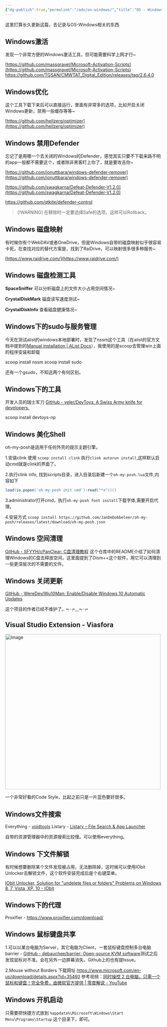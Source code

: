 ```yaml
---
{"dg-publish":true,"permalink":"/adv/os-windows/","title":"OS - Windows","noteIcon":""}
---
```



这里打算长久更新这篇，去记录与OS-Windows相关的东西

## Windows激活

发现一个非常方便的Windows激活工具，但可能需要科学上网才行~

[https://github.com/massgravel/Microsoft-Activation-Scripts](https://github.com/massgravel/Microsoft-Activation-Scripts)
https://github.com/TGSAN/CMWTAT_Digital_Edition/releases/tag/2.6.4.0

## Windows优化

这个工具下载下来后可以直接运行，里面有非常多的选项，比如开启关闭Windows更新，禁用一些缓存等等~

[https://github.com/hellzerg/optimizer](https://github.com/hellzerg/optimizer)

## Windows 禁用Defender

忘记了是用哪一个去关闭的Windows的Defender，感觉其实只要不下载来路不明的app一般都不需要这个，或者除非黑客盯上你了，就是要攻击你~

[https://github.com/ionuttbara/windows-defender-remover](https://github.com/ionuttbara/windows-defender-remover)

[https://github.com/swagkarna/Defeat-Defender-V1.2.0](https://github.com/swagkarna/Defeat-Defender-V1.2.0)

https://github.com/qtkite/defender-control

> [!WARNING] 在移除时一定要选择Safe的选项，这样可以Rollback。
## Windows 磁盘映射

有时候你有个WebDAV或者OneDrive，但是Windows自带的磁盘映射似乎很容易卡死，在查找对应的替代方案是，找到了RaiDrive，可以映射很多很多种服务~

[https://www.raidrive.com/](https://www.raidrive.com/)

## Windows 磁盘检测工具

**SpaceSniffer** 可以分析磁盘上的文件大小占用空间情况~

**CrystalDiskMark** 磁盘读写速度测试~

**CrystalDiskInfo** 查看磁盘健康情况~


## Windows下的sudo与服务管理

今天在测试alist的windows本地部署时，发现了nssm这个工具（在alist的官方文档中提到的[Manual installation | AList Docs](https://alist.nn.ci/guide/install/manual.html#get-alist)），我使用的是scoop去管理win上面的程序安装和卸载

scoop install nssm
scoop install sudo

还有一个gsudo，不知这两个有何区别。

## Windows下的工具

开发人员的瑞士军刀 [GitHub - veler/DevToys: A Swiss Army knife for developers.](https://github.com/veler/DevToys)

scoop install devtoys-np

## Windows 美化Shell

oh-my-posh是适用于任何外壳的提示主题引擎。

1.安装clink 使用 `scoop install clink` 执行`clink autorun install`,这样默认启动cmd就是clink的界面了。

2.执行clink info, 找到scripts目录，进入目录后新建一个`oh-my-posh.lua`文件,内容如下

```lua
load(io.popen('oh-my-posh init cmd'):read("*a"))()
```
3.administrator打开cmd，执行`oh-my-posh font install`下载字体,需要开启代理。

4.安装方式 `scoop install https://github.com/JanDeDobbeleer/oh-my-posh/releases/latest/download/oh-my-posh.json`

## Windows 空间清理

[GitHub - SFYYH/cPanClear: C盘清理教程](https://github.com/SFYYH/cPanClear) 这个仓库中的README介绍了如何清理Windows的C盘去释放空间，这里面提到了Dism++这个软件，用它可以清理到一些更深层次的不需要的文件。

## Windows 关闭更新

[GitHub - WereDev/Wu10Man: Enable/Disable Windows 10 Automatic Updates](https://github.com/WereDev/Wu10Man)

这个项目的作者已经不维护了。┭┮﹏┭┮

## Visual Studio Extension - Viasfora

<img src="https://cdn.jsdelivr.net/gh/aaronmack/image-hosting@master/e/image.6j7x5r3wq840.png" alt="image" width="500"  />

一个非常好看的Code Style，比起之前只是一片蓝色要好很多。

## Windows文件搜索

Everything - [voidtools](https://www.voidtools.com/)
Listary - [Listary – File Search & App Launcher](https://www.listary.com/)

自带的资源管理器中的资源搜索比较慢。可以使用everything。

## Windows 下文件解锁

有时候想要删除某个文件发现被占用，无法删除掉，这时候可以使用IObit Unlocker去解锁文件，这个软件安装完成后是个右键菜单。

[IObit Unlocker, Solution for "undelete files or folders" Problems on Windows 8, 7, Vista, XP, 10 - IObit](https://www.iobit.com/en/iobit-unlocker.php)


## Windows下的代理

Proxifier - https://www.proxifier.com/download/

## Windows 鼠标键盘共享

1.可以以某台电脑为Server，其它电脑为Client，一套鼠标键盘控制多台电脑 barrier - [GitHub - debauchee/barrier: Open-source KVM software](https://github.com/debauchee/barrier)测试之后发现鼠标对不准，会在另外一边屏幕消失。Github上的也有提Issue。

2.Mouse without Borders
 下载网址  https://www.microsoft.com/en-us/download/details.aspx?id=35460 
 参考视频：[同时操控 2 台电脑，只需一个鼠标和键盘！完全免费，由微软官方提供 | 零度解说 - YouTube](https://www.youtube.com/watch?v=bcsZzhdrccs)

## Windows 开机启动

只需要把快捷方式放到 `%appdata%\Microsoft\Windows\Start Menu\Programs\Startup` 这个目录下，即可。
